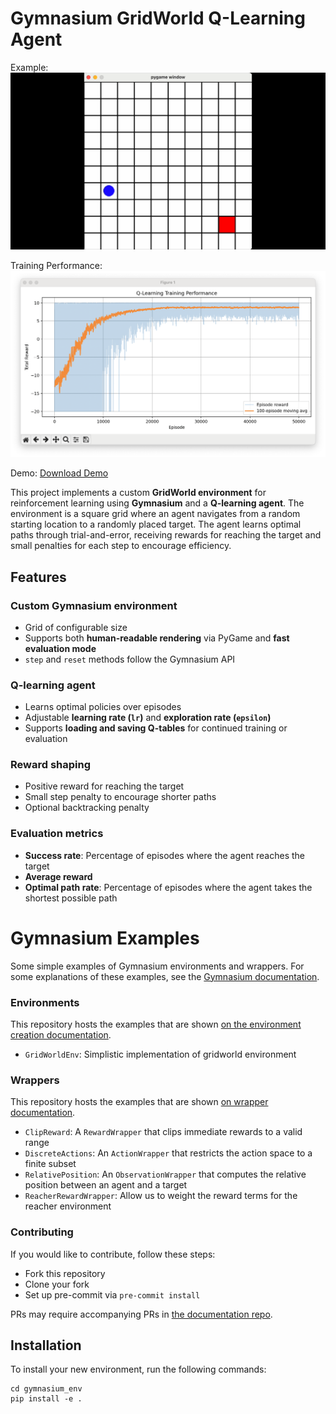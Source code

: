 # Gymnasium GridWorld Q-Learning Agent

Example:
![Alt text](res/Demo%20Image.png?raw=true "Example")


Training Performance:
![Alt text](res/Training%20Performance.png?raw=true "Training Performance")

Demo:
[Download Demo](res/Demo.mp4)

This project implements a custom **GridWorld environment** for reinforcement learning using **Gymnasium** and a **Q-learning agent**. The environment is a square grid where an agent navigates from a random starting location to a randomly placed target. The agent learns optimal paths through trial-and-error, receiving rewards for reaching the target and small penalties for each step to encourage efficiency.

## Features

### Custom Gymnasium environment
- Grid of configurable size
- Supports both **human-readable rendering** via PyGame and **fast evaluation mode**
- `step` and `reset` methods follow the Gymnasium API

### Q-learning agent
- Learns optimal policies over episodes
- Adjustable **learning rate (`lr`)** and **exploration rate (`epsilon`)**
- Supports **loading and saving Q-tables** for continued training or evaluation

### Reward shaping
- Positive reward for reaching the target
- Small step penalty to encourage shorter paths
- Optional backtracking penalty

### Evaluation metrics
- **Success rate**: Percentage of episodes where the agent reaches the target
- **Average reward**
- **Optimal path rate**: Percentage of episodes where the agent takes the shortest possible path

# Gymnasium Examples
Some simple examples of Gymnasium environments and wrappers.
For some explanations of these examples, see the [Gymnasium documentation](https://gymnasium.farama.org).

### Environments
This repository hosts the examples that are shown [on the environment creation documentation](https://gymnasium.farama.org/tutorials/gymnasium_basics/environment_creation/).
- `GridWorldEnv`: Simplistic implementation of gridworld environment

### Wrappers
This repository hosts the examples that are shown [on wrapper documentation](https://gymnasium.farama.org/api/wrappers/).
- `ClipReward`: A `RewardWrapper` that clips immediate rewards to a valid range
- `DiscreteActions`: An `ActionWrapper` that restricts the action space to a finite subset
- `RelativePosition`: An `ObservationWrapper` that computes the relative position between an agent and a target
- `ReacherRewardWrapper`: Allow us to weight the reward terms for the reacher environment

### Contributing
If you would like to contribute, follow these steps:
- Fork this repository
- Clone your fork
- Set up pre-commit via `pre-commit install`

PRs may require accompanying PRs in [the documentation repo](https://github.com/Farama-Foundation/Gymnasium/tree/main/docs).


## Installation

To install your new environment, run the following commands:

```{shell}
cd gymnasium_env
pip install -e .
```


